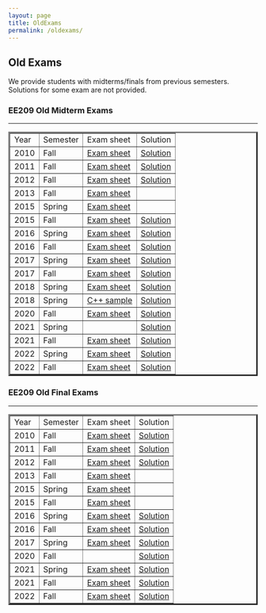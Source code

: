 ```yaml
---
layout: page
title: OldExams
permalink: /oldexams/
---
```


<h2>Old Exams</h2>

We provide students with midterms/finals from previous semesters. Solutions for some exam are not provided.

<!-- 
**EE209 Old Midterm Exams**
| Year | Semester | Exam sheet | Solution |
|------|---------|-------------|----------|
| 2010 | Fall  | [Exam sheet](/assets/old_midterm/fall10exam_KAIST.pdf)  | [Solution](/assets/old_midterm/fall10exam_KAISTans.pdf) |
| 2011 | Fall  | [Exam sheet](/assets/old_midterm/fall11exam_KAIST.pdf)  | [Solution](/assets/old_midterm/fall11exam_KAISTans.pdf) |
| 2012 | Fall  | [Exam sheet](/assets/old_midterm/fall12exam_KAIST.pdf)  | [Solution](/assets/old_midterm/fall12exam_KAISTans.pdf) |
| 2013 | Fall  | [Exam sheet](/assets/old_midterm/fall13exam_KAIST.pdf)  | |
| 2015 | Spring| [Exam sheet](/assets/old_midterm/spring15exam_KAIST.pdf)| |
| 2015 | Fall  | [Exam sheet](/assets/old_midterm/fall15exam_KAIST.pdf)| [Solution](/assets/old_midterm/fall15exam_KAISTans.pdf) |
| 2016 | Spring| [Exam sheet](/assets/old_midterm/spring16exam_KAIST.pdf)| [Solution](/assets/old_midterm/spring16exam_KAISTans.pdf) |
| 2016 | Fall  | [Exam sheet](/assets/old_midterm/fall16exam_KAIST.pdf)| [Solution](/assets/old_midterm/fall16exam_KAISTans.pdf) |
| 2017 | Spring| [Exam sheet](/assets/old_midterm/spring17exam_KAIST.pdf)| [Solution](/assets/old_midterm/spring17exam_KAISTans.pdf) |
| 2017 | Fall  | [Exam sheet](/assets/old_midterm/fall17exam_KAIST.pdf)| [Solution](/assets/old_midterm/fall17exam_KAISTans.pdf) |
| 2018 | Spring| [Exam sheet](/assets/old_midterm/spring18exam_KAIST.pdf)| [Solution](/assets/old_midterm/spring18exam_KAISTans.pdf) |
| 2018 | Spring  | [C++ sample](/assets/old_midterm/spring18c++sample_KAIST.pdf)| [Solution](/assets/old_midterm/spring18c++sample_KAISTans.pdf) |
| 2020 | Fall  |  | [Solution](/assets/old_midterm/fall20exam_KAISTans.pdf) |
| 2021 | Spring| [Exam sheet](/assets/old_midterm/spring21exam_KAIST.pdf)| [Solution](/assets/old_midterm/spring21exam_KAISTans.pdf) |
| 2021 | Fall  | [Exam sheet](/assets/old_midterm/fall21exam_KAIST.pdf)| [Solution](/assets/old_midterm/fall21exam_KAISTans.pdf) |
| 2022 | Spring| [Exam sheet](/assets/old_midterm/spring22exam_KAIST.pdf)| [Solution](/assets/old_midterm/spring22exam_KAISTans.pdf) |
| 2022 | Fall  | [Exam sheet](/assets/old_midterm/fall22exam_KAIST.pdf)| [Solution](/assets/old_midterm/fall22exam_KAISTans.pdf) |

**EE209 Old Final Exams**
| Year | Semester | Exam sheet | Solution |
|------|---------|-------------|----------|
| 2010 | Fall  | [Exam sheet](/assets/old_final/fall10exam_final_KAIST.pdf)  | [Solution](/assets/old_final/fall10exam_final_KAISTans.pdf) |
| 2011 | Fall  | [Exam sheet](/assets/old_final/fall11exam_final_KAIST.pdf)  | [Solution](/assets/old_final/fall11exam_final_KAISTans.pdf) |
| 2012 | Fall  | [Exam sheet](/assets/old_final/fall12exam_final_KAIST.pdf)  | [Solution](/assets/old_final/fall12exam_final_KAISTans.pdf) |
| 2013 | Fall  | [Exam sheet](/assets/old_final/fall13exam_final_KAIST.pdf)  | |
| 2015 | Spring| [Exam sheet](/assets/old_final/spring15exam_final_KAIST.pdf)| |
| 2015 | Fall  | [Exam sheet](/assets/old_final/fall15exam_final_KAIST.pdf)| |
| 2016 | Spring| [Exam sheet](/assets/old_final/spring16exam_final_KAIST.pdf)| [Solution](/assets/old_final/spring16exam_final_KAISTans.pdf) |
| 2016 | Fall  | [Exam sheet](/assets/old_final/fall16exam_final_KAIST.pdf)| [Solution](/assets/old_final/fall16exam_final_KAISTans.pdf) |
| 2017 | Spring| [Exam sheet](/assets/old_final/spring17exam_final_KAIST.pdf)| [Solution](/assets/old_final/spring17exam_final_KAISTans.pdf) |
| 2020 | Fall  |  | [Solution](/assets/old_final/fall20exam_final_KAIST.pdf) |
| 2021 | Spring| [Exam sheet](/assets/old_final/spring21exam_final_KAIST.pdf)| [Solution](/assets/old_final/spring21exam_final_KAISTans.pdf) |
| 2021 | Fall  | [Exam sheet](/assets/old_final/fall21exam_final_KAIST.pdf)| [Solution](/assets/old_final/fall21exam_final_KAISTans.pdf) |
| 2022 | Fall  | [Exam sheet](/assets/old_final/fall22exam_final_KAIST.pdf)| [Solution](/assets/old_final/fall22exam_final_KAISTans.pdf) | -->



<h3> EE209 Old Midterm Exams </h3>
<hr>
<table style="border-collapse: collapse;" border="3" cellpadding="3">
<tbody>

<tr>
<td> Year </td>
<td> Semester </td>
<td> Exam sheet </td>
<td> Solution </td>
</tr>

<tr>
<td> 2010 </td>
<td> Fall </td>
<td> <a href="../assets/old_midterm/fall10exam_KAIST.pdf"> Exam sheet</a> </td>
<td> <a href="../assets/old_midterm/fall10exam_KAISTans.pdf"> Solution </a> </td>
</tr>

<tr>
<td> 2011 </td>
<td> Fall </td>
<td> <a href="../assets/old_midterm/fall11exam_KAIST.pdf"> Exam sheet</a> </td>
<td> <a href="../assets/old_midterm/fall11exam_KAISTans.pdf"> Solution </a> </td>
</tr>

<tr>
<td> 2012 </td>
<td> Fall </td>
<td> <a href="../assets/old_midterm/fall12exam_KAIST.pdf"> Exam sheet</a> </td>
<td> <a href="../assets/old_midterm/fall12exam_KAISTans.pdf"> Solution</a> </td>
</tr>

<tr>
<td> 2013 </td>
<td> Fall </td>
<td> <a href="../assets/old_midterm/fall13exam_KAIST.pdf"> Exam sheet</a> </td>
<td> </td>
</tr>


<tr>
<td> 2015 </td>
<td> Spring </td>
<td> <a href="../assets/old_midterm/spring15exam_KAIST.pdf"> Exam sheet</a> </td>
<td> </td>
</tr>

<tr>
<td> 2015 </td>
<td> Fall </td>
<td> <a href="../assets/old_midterm/fall15exam_KAIST.pdf"> Exam sheet</a> </td>
<td> <a href="../assets/old_midterm/fall15exam_KAISTans.pdf"> Solution</a> </td>
</tr>

<tr>
<td> 2016 </td>
<td> Spring </td>
<td> <a href="../assets/old_midterm/spring16exam_KAIST.pdf"> Exam sheet</a> </td>
<td> <a href="../assets/old_midterm/spring16exam_KAISTans.pdf"> Solution</a> </td>
</tr>

<tr>
<td> 2016 </td>
<td> Fall </td>
<td> <a href="../assets/old_midterm/fall16exam_KAIST.pdf"> Exam sheet</a> </td>
<td> <a href="../assets/old_midterm/fall16exam_KAISTans.pdf"> Solution</a> </td>
</tr>

<tr>
<td> 2017 </td>
<td> Spring </td>
<td> <a href="../assets/old_midterm/spring17exam_KAIST.pdf"> Exam sheet</a> </td>
<td> <a href="../assets/old_midterm/spring17exam_KAISTans.pdf"> Solution</a> </td>
</tr>

<tr>
<td> 2017 </td>
<td> Fall </td>
<td> <a href="../assets/old_midterm/fall17exam_KAIST.pdf"> Exam sheet</a> </td>
<td> <a href="../assets/old_midterm/fall17exam_KAISTans.pdf"> Solution</a> </td>
</tr>

<tr>
<td> 2018 </td>
<td> Spring </td>
<td> <a href="../assets/old_midterm/spring18exam_KAIST.pdf"> Exam sheet</a> </td>
<td> <a href="../assets/old_midterm/spring18exam_KAISTans.pdf"> Solution</a> </td>
</tr>

<tr>
<td> 2018 </td>
<td> Spring </td>
<td> <a href="../assets/old_midterm/spring18c++sample_KAIST.pdf"> C++ sample</a> </td>
<td> <a href="../assets/old_midterm/spring18c++sample_KAISTans.pdf"> Solution</a> </td>
</tr>

<tr>
<td> 2020 </td>
<td> Fall </td>
<td> <a href="../assets/old_midterm/fall20exam_KAIST.pdf"> Exam sheet</a> </td>
<td> <a href="../assets/old_midterm/fall20exam_KAISTans.pdf"> Solution</a> </td>
</tr>

<tr>
<td> 2021 </td>
<td> Spring </td>
<td> </td>
<td> <a href="../assets/old_midterm/spring21exam_KAISTans.pdf"> Solution</a> </td>
</tr>

<tr>
<td> 2021 </td>
<td> Fall </td>
<td> <a href="../assets/old_midterm/fall21exam_KAIST.pdf"> Exam sheet</a> </td>
<td> <a href="../assets/old_midterm/fall21exam_KAISTans.pdf"> Solution</a> </td>
</tr>

<tr>
<td> 2022 </td>
<td> Spring </td>
<td> <a href="../assets/old_midterm/spring22exam_KAIST.pdf"> Exam sheet</a> </td>
<td> <a href="../assets/old_midterm/spring22exam_KAISTans.pdf"> Solution</a> </td>
</tr>

<tr>
<td> 2022 </td>
<td> Fall </td>
<td> <a href="../assets/old_midterm/fall22exam_KAIST.pdf"> Exam sheet</a> </td>
<td> <a href="../assets/old_midterm/fall22exam_KAISTans.pdf"> Solution</a> </td>
</tr>

</tbody>
</table>



<h3> EE209 Old Final Exams </h3>
<hr>
<table style="border-collapse: collapse;" border="3" cellpadding="3">
<tbody>

<tr>
<td> Year </td>
<td> Semester </td>
<td> Exam sheet </td>
<td> Solution </td>
</tr>

<tr>
<td> 2010 </td>
<td> Fall </td>
<td> <a href="../assets/old_final/fall10exam_final_KAIST.pdf"> Exam sheet</a> </td>
<td> <a href="../assets/old_final/fall10exam_final_KAISTans.pdf"> Solution </a> </td>
</tr>

<tr>
<td> 2011 </td>
<td> Fall </td>
<td> <a href="../assets/old_final/fall11exam_final_KAIST.pdf"> Exam sheet</a> </td>
<td> <a href="../assets/old_final/fall11exam_final_KAISTans.pdf"> Solution </a> </td>
</tr>

<tr>
<td> 2012 </td>
<td> Fall </td>
<td> <a href="../assets/old_final/fall12exam_final_KAIST.pdf"> Exam sheet</a> </td>
<td> <a href="../assets/old_final/fall12exam_final_KAISTans.pdf"> Solution</a> </td>
</tr>

<tr>
<td> 2013 </td>
<td> Fall </td>
<td> <a href="../assets/old_final/fall13exam_final_KAIST.pdf"> Exam sheet</a> </td>
<td>  </td>
</tr>


<tr>
<td> 2015 </td>
<td> Spring </td>
<td> <a href="../assets/old_final/spring15exam_final_KAIST.pdf"> Exam sheet</a> </td>
<td> </td>
</tr>

<tr>
<td> 2015 </td>
<td> Fall </td>
<td> <a href="../assets/old_final/fall15exam_final_KAIST.pdf"> Exam sheet</a> </td>
<td> </td>
</tr>

<tr>
<td> 2016 </td>
<td> Spring </td>
<td> <a href="../assets/old_final/spring16exam_final_KAIST.pdf"> Exam sheet</a> </td>
<td> <a href="../ssets/old_final/spring16exam_final_KAISTans.pdf"> Solution</a> </td>
</tr>

<tr>
<td> 2016 </td>
<td> Fall </td>
<td> <a href="../assets/old_final/fall16exam_final_KAIST.pdf"> Exam sheet</a> </td>
<td> <a href="../assets/old_final/fall16exam_final_KAISTans.pdf"> Solution</a> </td>
</tr>

<tr>
<td> 2017 </td>
<td> Spring </td>
<td> <a href="../assets/old_final/spring17exam_final_KAIST.pdf"> Exam sheet</a> </td>
<td> <a href="../assets/old_final/spring17exam_final_KAISTans.pdf"> Solution</a> </td>
</tr>

<tr>
<td> 2020 </td>
<td> Fall </td>
<td> </td>
<td> <a href="../assets/old_final/fall20exam_final_KAIST.pdf"> Solution</a> </td>
</tr>

<tr>
<td> 2021 </td>
<td> Spring </td>
<td> <a href="../assets/old_final/spring21exam_final_KAIST.pdf"> Exam sheet</a> </td>
<td> <a href="../assets/old_final/spring21exam_final_KAISTans.pdf"> Solution</a> </td>
</tr>

<tr>
<td> 2021 </td>
<td> Fall </td>
<td> <a href="../assets/old_final/fall21exam_final_KAIST.pdf"> Exam sheet</a> </td>
<td> <a href="../assets/old_final/fall21exam_final_KAISTans.pdf"> Solution</a> </td>
</tr>

<tr>
<td> 2022 </td>
<td> Fall </td>
<td> <a href="../assets/old_final/fall22exam_final_KAIST.pdf"> Exam sheet</a> </td>
<td> <a href="../assets/old_final/fall22exam_final_KAISTans.pdf"> Solution</a> </td>
</tr>

</tbody>
</table>